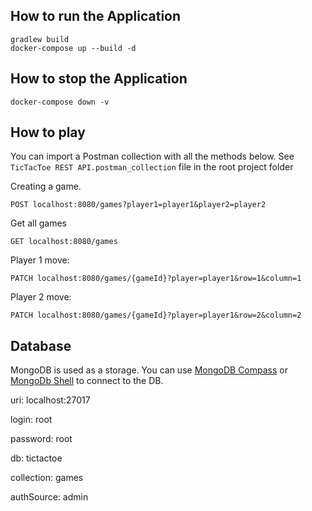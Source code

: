 

## How to run the Application

```shell
gradlew build
docker-compose up --build -d
```

## How to stop the Application
```shell
docker-compose down -v
```

## How to play

You can import a Postman collection with all the methods below.
See `TicTacToe REST API.postman_collection` file in the root project folder

Creating a game.
```shell
POST localhost:8080/games?player1=player1&player2=player2
```

Get all games
```shell
GET localhost:8080/games
```

Player 1 move:
```shell
PATCH localhost:8080/games/{gameId}?player=player1&row=1&column=1
```

Player 2 move:
```shell
PATCH localhost:8080/games/{gameId}?player=player1&row=2&column=2
```


## Database
MongoDB is used as a storage. 
You can use [MongoDB Compass](https://www.mongodb.com/products/tools/compass) or [MongoDb Shell](https://www.mongodb.com/docs/mongodb-shell/install/) to connect to the DB.


uri: localhost:27017

login: root

password: root

db: tictactoe

collection: games

authSource: admin
